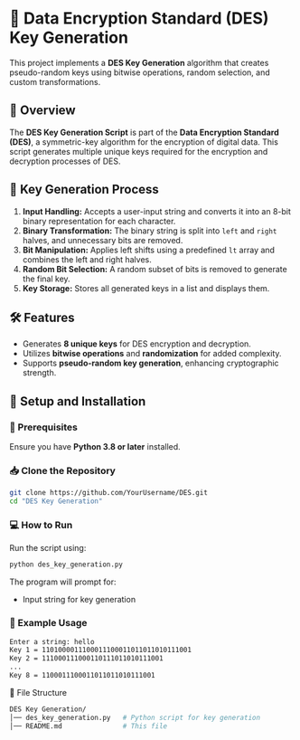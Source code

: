 # 🔐 Data Encryption Standard (DES) Key Generation

This project implements a **DES Key Generation** algorithm that creates pseudo-random keys using bitwise operations, random selection, and custom transformations.

## 📜 Overview

The **DES Key Generation Script** is part of the **Data Encryption Standard (DES)**, a symmetric-key algorithm for the encryption of digital data. This script generates multiple unique keys required for the encryption and decryption processes of DES.

## 🔑 Key Generation Process

1. **Input Handling:** Accepts a user-input string and converts it into an 8-bit binary representation for each character.
2. **Binary Transformation:** The binary string is split into `left` and `right` halves, and unnecessary bits are removed.
3. **Bit Manipulation:** Applies left shifts using a predefined `lt` array and combines the left and right halves.
4. **Random Bit Selection:** A random subset of bits is removed to generate the final key.
5. **Key Storage:** Stores all generated keys in a list and displays them.

## 🛠️ Features

- Generates **8 unique keys** for DES encryption and decryption.
- Utilizes **bitwise operations** and **randomization** for added complexity.
- Supports **pseudo-random key generation**, enhancing cryptographic strength.

## 🚀 Setup and Installation

### 📌 Prerequisites

Ensure you have **Python 3.8 or later** installed.

### 📥 Clone the Repository

```sh
git clone https://github.com/YourUsername/DES.git
cd "DES Key Generation"
```

### 💻 How to Run
Run the script using:
```sh
python des_key_generation.py
```
The program will prompt for:

- Input string for key generation

### 📝 Example Usage
```sh
Enter a string: hello
Key 1 = 1101000011100011100011011011010111001
Key 2 = 111000111000110111011010111001
...
Key 8 = 1100011100011011011010111001
```

📂 File Structure
```sh
DES Key Generation/
│── des_key_generation.py   # Python script for key generation
│── README.md               # This file
```


